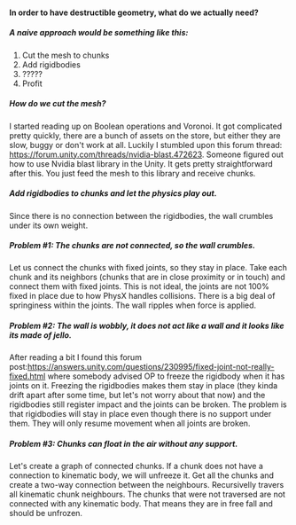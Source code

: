 #### In order to have destructible geometry, what do we actually need?

##### A naive approach would be something like this:
1) Cut the mesh to chunks
2) Add rigidbodies
3) ?????
4) Profit

##### How do we cut the mesh?
I started reading up on Boolean operations and Voronoi. It got complicated pretty quickly, there are a bunch of assets on the store, but either they are slow, buggy or don't work at all. Luckily I stumbled upon this forum thread: https://forum.unity.com/threads/nvidia-blast.472623. Someone figured out how to use Nvidia blast library in the Unity. It gets pretty straightforward after this. You just feed the mesh to this library and receive chunks.

##### Add rigidbodies to chunks and let the physics play out.
Since there is no connection between the rigidbodies, the wall crumbles under its own weight.

##### Problem #1: The chunks are not connected, so the wall crumbles.
Let us connect the chunks with fixed joints, so they stay in place. Take each chunk and its neighbors (chunks that are in close proximity or in touch) and connect them with fixed joints. This is not ideal, the joints are not 100% fixed in place due to how PhysX handles collisions. There is a big deal of springiness within the joints. The wall ripples when force is applied.

##### Problem #2: The wall is wobbly, it does not act like a wall and it looks like its made of jello.
After reading a bit I found this forum post:https://answers.unity.com/questions/230995/fixed-joint-not-really-fixed.html where somebody advised OP to freeze the rigidbody when it has joints on it. Freezing the rigidbodies makes them stay in place (they kinda drift apart after some time, but let's not worry about that now) and the rigidbodies still register impact and the joints can be broken. The problem is that rigidbodies will stay in place even though there is no support under them. They will only resume movement when all joints are broken.

##### Problem #3: Chunks can float in the air without any support.
Let's create a graph of connected chunks. If a chunk does not have a connection to kinematic body, we will unfreeze it. Get all the chunks and create a two-way connection between the neighbours. Recursivelly travers all kinematic chunk neighbours. The chunks that were not traversed are not connected with any kinematic body. That means they are in free fall and should be unfrozen.
